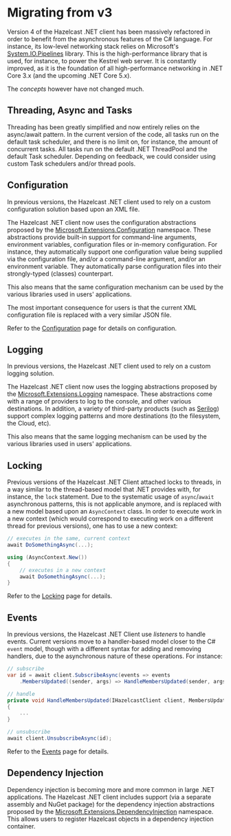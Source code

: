 # Migrating from v3

Version 4 of the Hazelcast .NET client has been massively refactored in order to benefit from the asynchronous features of the C# language. For instance, its low-level networking stack relies on Microsoft's [System.IO.Pipelines](https://docs.microsoft.com/en-us/dotnet/standard/io/pipelines) library. This is the high-performance library that is used, for instance, to power the Kestrel web server. It is constantly improved, as it is the foundation of all high-performance networking in .NET Core 3.x (and the upcoming .NET Core 5.x).

The *concepts* however have not changed much.

## Threading, Async and Tasks

Threading has been greatly simplified and now entirely relies on the async/await pattern. In the current version of the code, all tasks run on the default task scheduler, and there is no limit on, for instance, the amount of concurrent tasks. All tasks run on the default .NET ThreadPool and the default Task scheduler. Depending on feedback, we could consider using custom Task schedulers and/or thread pools.



## Configuration

In previous versions, the Hazelcast .NET client used to rely on a custom configuration solution based upon an XML file.

The Hazelcast .NET client now uses the configuration abstractions proposed by the [Microsoft.Extensions.Configuration](https://docs.microsoft.com/en-us/aspnet/core/fundamentals/configuration) namespace. These abstractions provide built-in support for command-line arguments, environment variables, configuration files or in-memory configuration. For instance, they automatically support one configuration value being supplied via the configuration file, and/or a command-line argument, and/or an environment variable. They automatically parse configuration files into their strongly-typed (classes) counterpart.

This also means that the same configuration mechanism can be used by the various libraries used in users' applications.

The most important consequence for users is that the current XML configuration file is replaced with a very similar JSON file.

Refer to the [Configuration](configuration.md) page for details on configuration.

## Logging

In previous versions, the Hazelcast .NET client used to rely on a custom logging solution.

The Hazelcast .NET client now uses the logging abstractions proposed by the [Microsoft.Extensions.Logging](https://docs.microsoft.com/en-us/aspnet/core/fundamentals/logging) namespace. These abstractions come with a range of providers to log to the console, and other various destinations. In addition, a variety of third-party products (such as [Serilog](https://serilog.net/)) support complex logging patterns and more destinations (to the filesystem, the Cloud, etc).

This also means that the same logging mechanism can be used by the various libraries used in users' applications.

## Locking

Previous versions of the Hazelcast .NET Client attached locks to threads, in a way similar to the thread-based model that .NET provides with, for instance, the `lock` statement. Due to the systematic usage of `async`/`await` asynchronous patterns, this is not applicable anymore, and is replaced with a new model based upon an `AsyncContext` class. In order to execute work in a new context (which would correspond to executing work on a different thread for previous versions), one has to use a new context:

```csharp
// executes in the same, current context
await DoSomethingAsync(...);

using (AsyncContext.New())
{
    // executes in a new context
    await DoSomethingAsync(...);
}
```

Refer to the [Locking](locking.md) page for details.

## Events

In previous versions, the Hazelcast .NET Client use *listeners* to handle events. Current versions move to a handler-based model closer to the C# `event` model, though with a different syntax for adding and removing handlers, due to the asynchronous nature of these operations. For instance:

```csharp
// subscribe
var id = await client.SubscribeAsync(events => events
    .MembersUpdated((sender, args) => HandleMembersUpdated(sender, args)));

// handle
private void HandleMembersUpdated(IHazelcastClient client, MembersUpdatedEventArgs args)
{
    ...
}

// unsubscribe
await client.UnsubscribeAsync(id);
```

Refer to the [Events](events.md) page for details.

## Dependency Injection

Dependency injection is becoming more and more common in large .NET applications. The Hazelcast .NET client includes support (via a separate assembly and NuGet package) for the dependency injection abstractions proposed by the [Microsoft.Extensions.DependencyInjection](https://docs.microsoft.com/en-us/aspnet/core/fundamentals/dependency-injection) namespace. This allows users to register Hazelcast objects in a dependency injection container.


